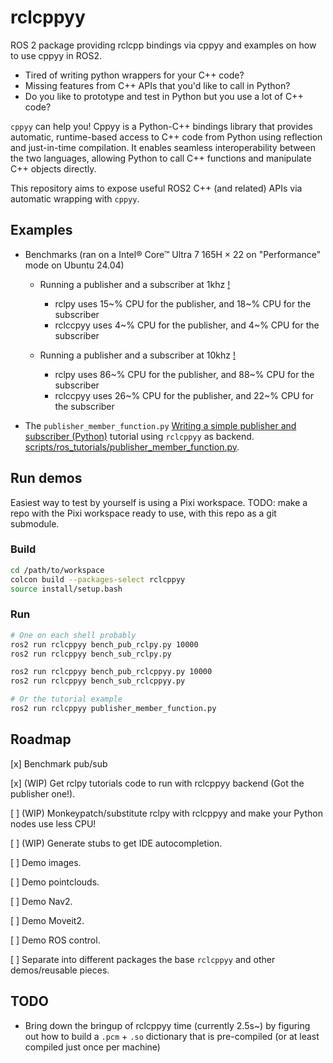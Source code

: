 # rclcppyy

ROS 2 package providing rclcpp bindings via cppyy and examples on how to use cppyy in ROS2.

* Tired of writing python wrappers for your C++ code?
* Missing features from C++ APIs that you'd like to call in Python?
* Do you like to prototype and test in Python but you use a lot of C++ code?

`cppyy` can help you! Cppyy is a Python-C++ bindings library that provides automatic, runtime-based access to C++ code from Python using reflection and just-in-time compilation. It enables seamless interoperability between the two languages, allowing Python to call C++ functions and manipulate C++ objects directly.

This repository aims to expose useful ROS2 C++ (and related) APIs via automatic wrapping with `cppyy`.

## Examples

* Benchmarks (ran on a Intel® Core™ Ultra 7 165H × 22 on "Performance" mode on Ubuntu 24.04)
    * Running a publisher and a subscriber at 1khz
    [!](media/benchmark_pub_sub_1k_hz.png)
        * rclpy uses 15~% CPU for the publisher, and 18~% CPU for the subscriber
        * rclccpyy uses 4~% CPU for the publisher, and 4~% CPU for the subscriber

    * Running a publisher and a subscriber at 10khz
    [!](media/benchmark_pub_sub_1k_hz.png)
        * rclpy uses 86~% CPU for the publisher, and 88~% CPU for the subscriber
        * rclccpyy uses 26~% CPU for the publisher, and 22~% CPU for the subscriber

* The `publisher_member_function.py` [Writing a simple publisher and subscriber (Python)](https://docs.ros.org/en/jazzy/Tutorials/Beginner-Client-Libraries/Writing-A-Simple-Py-Publisher-And-Subscriber.html) tutorial using `rclcppyy` as backend. [scripts/ros_tutorials/publisher_member_function.py](scripts/ros_tutorials/publisher_member_function.py).



## Run demos
Easiest way to test by yourself is using a Pixi workspace. TODO: make a repo with the Pixi workspace ready to use, with this repo as a git submodule.

### Build

```bash
cd /path/to/workspace
colcon build --packages-select rclcppyy
source install/setup.bash
```

### Run

```bash
# One on each shell probably
ros2 run rclcppyy bench_pub_rclpy.py 10000
ros2 run rclcppyy bench_sub_rclpy.py

ros2 run rclcppyy bench_pub_rclcppyy.py 10000
ros2 run rclcppyy bench_sub_rclcppyy.py

# Or the tutorial example
ros2 run rclcppyy publisher_member_function.py
```

## Roadmap

[x] Benchmark pub/sub

[x] (WIP) Get rclpy tutorials code to run with rclcppyy backend (Got the publisher one!).

[ ] (WIP) Monkeypatch/substitute rclpy with rclcppyy and make your Python nodes use less CPU!

[ ] (WIP) Generate stubs to get IDE autocompletion.

[ ] Demo images.

[ ] Demo pointclouds.

[ ] Demo Nav2.

[ ] Demo Moveit2.

[ ] Demo ROS control.

[ ] Separate into different packages the base `rclcppyy` and other demos/reusable pieces.


## TODO

* Bring down the bringup of rclcppyy time (currently 2.5s~) by figuring out how to build a `.pcm` + `.so` dictionary that is pre-compiled (or at least compiled just once per machine)
